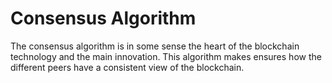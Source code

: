 # Consensus Algorithm

The consensus algorithm is in some sense the heart of the blockchain technology and the main innovation. This algorithm makes ensures how the different peers have a consistent view of the blockchain.
